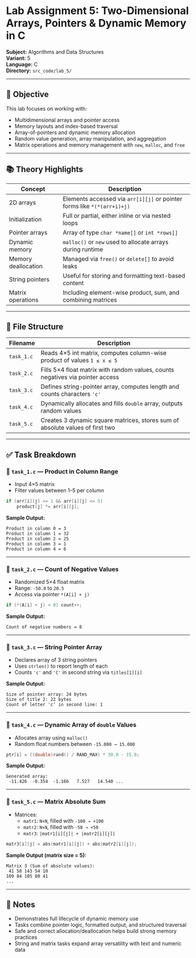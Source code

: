 # Lab Assignment 5: Two-Dimensional Arrays, Pointers & Dynamic Memory in C  
**Subject:** Algorithms and Data Structures  
**Variant:** 5  
**Language:** C  
**Directory:** `src_code/lab_5/`

---

## 🎯 Objective  
This lab focuses on working with:
- Multidimensional arrays and pointer access  
- Memory layouts and index-based traversal  
- Array-of-pointers and dynamic memory allocation  
- Random value generation, array manipulation, and aggregation  
- Matrix operations and memory management with `new`, `malloc`, and `free`

---

## 📚 Theory Highlights  

| Concept                      | Description                                                                         |
|------------------------------|-------------------------------------------------------------------------------------|
| 2D arrays                    | Elements accessed via `arr[i][j]` or pointer forms like `*(*(arr+i)+j)`            |
| Initialization               | Full or partial, either inline or via nested loops                                 |
| Pointer arrays               | Array of type `char *name[]` or `int *rows[]`                                      |
| Dynamic memory               | `malloc()` or `new` used to allocate arrays during runtime                         |
| Memory deallocation          | Managed via `free()` or `delete[]` to avoid leaks                                  |
| String pointers              | Useful for storing and formatting text-based content                               |
| Matrix operations            | Including element-wise product, sum, and combining matrices                        |

---

## 📂 File Structure  

| Filename         | Description                                                                 |
|------------------|-----------------------------------------------------------------------------|
| `task_1.c`        | Reads 4×5 int matrix, computes column-wise product of values `1 ≤ x ≤ 5`   |
| `task_2.c`        | Fills 5×4 float matrix with random values, counts negatives via pointer access |
| `task_3.c`        | Defines string-pointer array, computes length and counts characters `'c'`  |
| `task_4.c`        | Dynamically allocates and fills `double` array, outputs random values      |
| `task_5.c`        | Creates 3 dynamic square matrices, stores sum of absolute values of first two |

---

## ✅ Task Breakdown

### 🔹 `task_1.c` — Product in Column Range  
- Input 4×5 matrix  
- Filter values between 1–5 per column  
```c
if (arr[i][j] >= 1 && arr[i][j] <= 5)
    product[j] *= arr[i][j];
```

**Sample Output:**
```
Product in column 0 = 3  
Product in column 1 = 32  
Product in column 2 = 25  
Product in column 3 = 1  
Product in column 4 = 6
```

---

### 🔹 `task_2.c` — Count of Negative Values  
- Randomized 5×4 float matrix  
- Range: `-50.0` to `20.5`  
- Access via pointer `*(A[i] + j)`  
```c
if (*(A[i] + j) < 0) count++;
```

**Sample Output:**
```
Count of negative numbers = 8
```

---

### 🔹 `task_3.c` — String Pointer Array  
- Declares array of 3 string pointers  
- Uses `strlen()` to report length of each  
- Counts `'c'` and `'C'` in second string via `titles[1][i]`

**Sample Output:**
```
Size of pointer array: 24 bytes  
Size of title 2: 22 bytes  
Count of letter 'c' in second line: 1
```

---

### 🔹 `task_4.c` — Dynamic Array of `double` Values  
- Allocates array using `malloc()`  
- Random float numbers between `-15.000 → 15.000`  
```c
ptr[i] = ((double)rand() / RAND_MAX) * 30.0 - 15.0;
```

**Sample Output:**
```
Generated array:  
 -11.426  -0.354  -1.166   7.527   14.540 ...
```

---

### 🔹 `task_5.c` — Matrix Absolute Sum  
- Matrices:  
  - `matr1`: `N×N`, filled with `-100 → +100`  
  - `matr2`: `N×N`, filled with `-50 → +50`  
  - `matr3`: `|matr1[i][j]| + |matr2[i][j]|`  
```c
matr3[i][j] = abs(matr1[i][j]) + abs(matr2[i][j]);
```

**Sample Output (matrix size = 5):**
```
Matrix 3 (Sum of absolute values):  
 41 58 143 54 10  
109 84 105 80 41  
...
```

---

## 📎 Notes  
- Demonstrates full lifecycle of dynamic memory use  
- Tasks combine pointer logic, formatted output, and structured traversal  
- Safe and correct allocation/deallocation helps build strong memory practices  
- String and matrix tasks expand array versatility with text and numeric data
